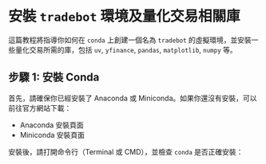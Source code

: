 # 安裝 `tradebot` 環境及量化交易相關庫

這篇教程將指導你如何在 `conda` 上創建一個名為 `tradebot` 的虛擬環境，並安裝一些量化交易所需的庫，包括 `uv`, `yfinance`, `pandas`, `matplotlib`, `numpy` 等。

## 步驟 1: 安裝 Conda

首先，請確保你已經安裝了 Anaconda 或 Miniconda。如果你還沒有安裝，可以前往官方網站下載：

- Anaconda 安裝頁面
- Miniconda 安裝頁面

安裝後，請打開命令行（Terminal 或 CMD），並檢查 `conda` 是否正確安裝：
